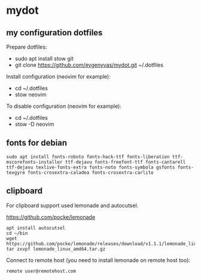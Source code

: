 mydot
=====

my configuration dotfiles
-------------------------

Prepare dotfiles:
- sudo apt install stow git
- git clone https://github.com/evgenyvas/mydot.git ~/.dotfiles

Install configuration (neovim for example):
- cd ~/.dotfiles
- stow neovim

To disable configuration (neovim for example):
- cd ~/.dotfiles
- stow -D neovim

fonts for debian
------------------

```
sudo apt install fonts-roboto fonts-hack-ttf fonts-liberation ttf-mscorefonts-installer ttf-dejavu fonts-freefont-ttf fonts-cantarell ttf-dejavu texlive-fonts-extra fonts-noto fonts-symbola gsfonts fonts-texgyre fonts-crosextra-caladea fonts-crosextra-carlito
```

clipboard
------------------

For clipboard support used lemonade and autocutsel.

https://github.com/pocke/lemonade

```
apt install autocutsel
cd ~/bin
wget https://github.com/pocke/lemonade/releases/download/v1.1.1/lemonade_linux_amd64.tar.gz
tar zxvpf lemonade_linux_amd64.tar.gz
```

Connect to remote host (you need to install lemonade on remote host too):

```
remote user@remotehost.com
```
